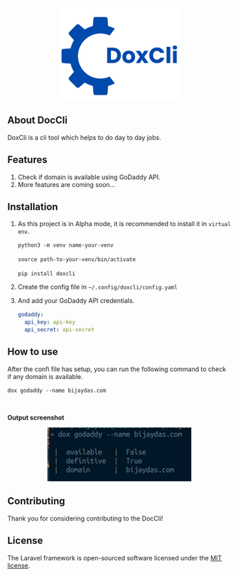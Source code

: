 <p align="center"><a href="https://github.com/bijaydas/doxcli" target="_blank"><img src="images/logo.png"></a></p>

## About DocCli

DoxCli is a cli tool which helps to do day to day jobs.

## Features

1. Check if domain is available using GoDaddy API.
2. More features are coming soon...

## Installation

1. As this project is in Alpha mode, it is recommended to install it in `virtual env`.

    ```shell
    python3 -m venv name-your-venv
    
    source path-to-your-venv/bin/activate
    
    pip install doxcli
    ```

2. Create the config file in `~/.config/doxcli/config.yaml`
3. And add your GoDaddy API credentials.
    ```yaml
   godaddy:
      api_key: api-key
      api_secret: api-secret
   ```

## How to use

After the confi file has setup, you can run the following command to check if any domain is available.

```bazaar
dox godaddy --name bijaydas.com
```
<br />

**Output screenshot**

<p align="center"><img src="images/godaddy-output.png" /></p>

## Contributing

Thank you for considering contributing to the DocCli!

## License

The Laravel framework is open-sourced software licensed under the [MIT license](LICENSE.md).
